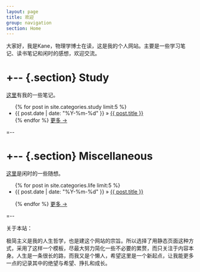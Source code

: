 ```yaml
---
layout: page
title: 欢迎
group: navigation
section: Home
---
```

大家好，我是Kane，物理学博士在读，这是我的个人网站。主要是一些学习笔记、读书笔记和闲时的感想，欢迎交流。

+-- {.section}
Study
========
[这里](/study.html)有我的一些笔记。

<ul class="posts">
  {% for post in site.categories.study limit:5 %}
    <li><span>{{ post.date | date: "%Y-%m-%d" }}</span> &raquo; <a href="{{ post.url }}">{{ post.title }}</a>
<!-- <a class="comments" href="{{ post.url }}#disqus_thread">{{ post.title }}</a> -->
</li>
{% endfor %}
<a href="/study.html">更多 &rarr;</a>
</ul>


=--

+-- {.section}
Miscellaneous
=====
[这里](/life.html)是闲时的一些随想。

<ul class="posts">
  {% for post in site.categories.life limit:5 %}
<!--不用英文，使日期显示更加一目了然。用string 是这样{{ post.date | date_to_string }}  -->
    <li><span>{{ post.date | date: "%Y-%m-%d" }}</span> &raquo; <a href="{{ post.url }}">{{ post.title }}</a>
<!--<a class="comments" href="{{ post.url }}#disqus_thread">{{ post.title }}</a> -->
</li>

  {% endfor %}
<a href="/life.html">更多 &rarr;</a>
</ul>

=--

关于本站：

极简主义是我的人生哲学，也是建这个网站的宗旨。所以选择了用静态页面这种方式，采用了这样一个模板，尽最大努力简化一些不必要的累赘，而只关注于内容本身。人生是一条很长的路，而我又是个懒人，希望这里是一个新起点，让我能更多一点的记录其中的绝望与希望、挣扎和成长。
